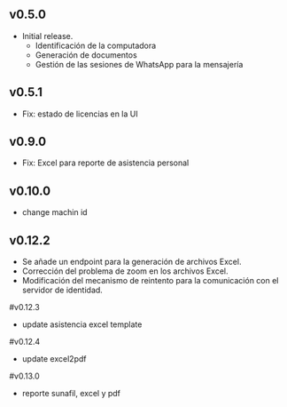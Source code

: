## v0.5.0

- Initial release.
  - Identificación de la computadora
  - Generación de documentos
  - Gestión de las sesiones de WhatsApp para la mensajería

## v0.5.1
- Fix: estado de licencias en la UI


## v0.9.0
- Fix: Excel para reporte de asistencia personal


## v0.10.0
- change machin id

## v0.12.2
- Se añade un endpoint para la generación de archivos Excel.
- Corrección del problema de zoom en los archivos Excel.
- Modificación del mecanismo de reintento para la comunicación con el servidor de identidad.

#v0.12.3
- update asistencia excel template

#v0.12.4
- update excel2pdf

#v0.13.0
- reporte sunafil, excel y pdf


